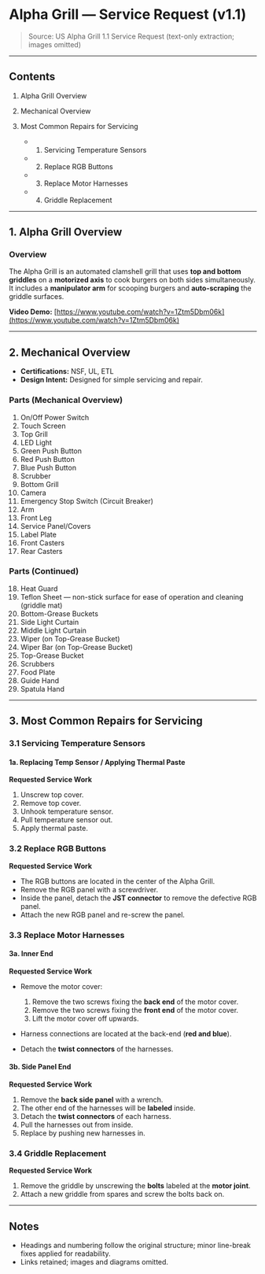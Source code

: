 # Alpha Grill — Service Request (v1.1)

> Source: US Alpha Grill 1.1 Service Request (text-only extraction; images omitted)

---

## Contents

1. Alpha Grill Overview
2. Mechanical Overview
3. Most Common Repairs for Servicing

   * 1. Servicing Temperature Sensors
   * 2. Replace RGB Buttons
   * 3. Replace Motor Harnesses
   * 4. Griddle Replacement

---

## 1. Alpha Grill Overview

### Overview

The Alpha Grill is an automated clamshell grill that uses **top and bottom griddles** on a **motorized axis** to cook burgers on both sides simultaneously. It includes a **manipulator arm** for scooping burgers and **auto-scraping** the griddle surfaces.

**Video Demo:** [https://www.youtube.com/watch?v=1Ztm5Dbm06k](https://www.youtube.com/watch?v=1Ztm5Dbm06k)

---

## 2. Mechanical Overview

* **Certifications:** NSF, UL, ETL
* **Design Intent:** Designed for simple servicing and repair.

### Parts (Mechanical Overview)

1. On/Off Power Switch
2. Touch Screen
3. Top Grill
4. LED Light
5. Green Push Button
6. Red Push Button
7. Blue Push Button
8. Scrubber
9. Bottom Grill
10. Camera
11. Emergency Stop Switch (Circuit Breaker)
12. Arm
13. Front Leg
14. Service Panel/Covers
15. Label Plate
16. Front Casters
17. Rear Casters

### Parts (Continued)

18. Heat Guard
19. Teflon Sheet — non-stick surface for ease of operation and cleaning (griddle mat)
20. Bottom-Grease Buckets
21. Side Light Curtain
22. Middle Light Curtain
23. Wiper (on Top-Grease Bucket)
24. Wiper Bar (on Top-Grease Bucket)
25. Top-Grease Bucket
26. Scrubbers
27. Food Plate
28. Guide Hand
29. Spatula Hand

---

## 3. Most Common Repairs for Servicing

### 3.1 Servicing Temperature Sensors

#### 1a. Replacing Temp Sensor / Applying Thermal Paste

**Requested Service Work**

1. Unscrew top cover.
2. Remove top cover.
3. Unhook temperature sensor.
4. Pull temperature sensor out.
5. Apply thermal paste.

### 3.2 Replace RGB Buttons

**Requested Service Work**

* The RGB buttons are located in the center of the Alpha Grill.
* Remove the RGB panel with a screwdriver.
* Inside the panel, detach the **JST connector** to remove the defective RGB panel.
* Attach the new RGB panel and re-screw the panel.

### 3.3 Replace Motor Harnesses

#### 3a. Inner End

**Requested Service Work**

* Remove the motor cover:

  1. Remove the two screws fixing the **back end** of the motor cover.
  2. Remove the two screws fixing the **front end** of the motor cover.
  3. Lift the motor cover off upwards.
* Harness connections are located at the back-end (**red and blue**).
* Detach the **twist connectors** of the harnesses.

#### 3b. Side Panel End

**Requested Service Work**

1. Remove the **back side panel** with a wrench.
2. The other end of the harnesses will be **labeled** inside.
3. Detach the **twist connectors** of each harness.
4. Pull the harnesses out from inside.
5. Replace by pushing new harnesses in.

### 3.4 Griddle Replacement

**Requested Service Work**

1. Remove the griddle by unscrewing the **bolts** labeled at the **motor joint**.
2. Attach a new griddle from spares and screw the bolts back on.

---

## Notes

* Headings and numbering follow the original structure; minor line-break fixes applied for readability.
* Links retained; images and diagrams omitted.
